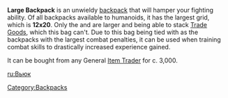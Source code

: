 **Large Backpack** is an unwieldy [backpack](Backpacks.md "wikilink") that
will hamper your fighting ability. Of all backpacks available to
humanoids, it has the largest grid, which is **12x20**. Only the [](Garru_Backpack.md) and [](Bull_Backpack.md) are larger and being able to stack
[Trade Goods](Trade_Goods.md "wikilink"), which this bag can't. Due to this
bag being tied with [](Traders_Backpack_Large.md) as the backpacks with the
largest combat penalties, it can be used when training combat skills to
drastically increased experience gained.

It can be bought from any General [Item Trader](Item_Trader.md "wikilink")
for c. 3,000.

[ru:Вьюк](ru:Вьюк "wikilink")

[Category:Backpacks](Category:Backpacks "wikilink")